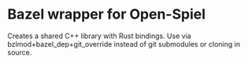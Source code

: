 # Bazel wrapper for Open-Spiel

Creates a shared C++ library with Rust bindings.  Use via
bzlmod+bazel_dep+git_override instead of git submodules or cloning in source.
